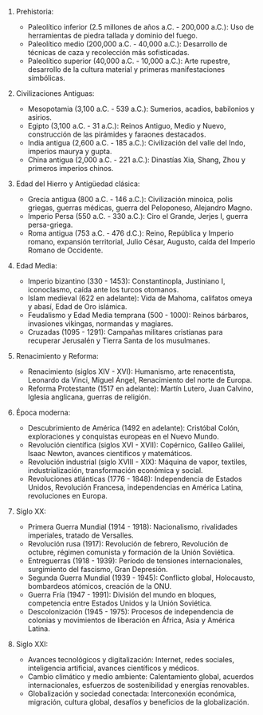 1. Prehistoria:
   - Paleolítico inferior (2.5 millones de años a.C. - 200,000 a.C.): Uso de herramientas de piedra tallada y dominio del fuego.
   - Paleolítico medio (200,000 a.C. - 40,000 a.C.): Desarrollo de técnicas de caza y recolección más sofisticadas.
   - Paleolítico superior (40,000 a.C. - 10,000 a.C.): Arte rupestre, desarrollo de la cultura material y primeras manifestaciones simbólicas.

2. Civilizaciones Antiguas:
   - Mesopotamia (3,100 a.C. - 539 a.C.): Sumerios, acadios, babilonios y asirios.
   - Egipto (3,100 a.C. - 31 a.C.): Reinos Antiguo, Medio y Nuevo, construcción de las pirámides y faraones destacados.
   - India antigua (2,600 a.C. - 185 a.C.): Civilización del valle del Indo, imperios maurya y gupta.
   - China antigua (2,000 a.C. - 221 a.C.): Dinastías Xia, Shang, Zhou y primeros imperios chinos.

3. Edad del Hierro y Antigüedad clásica:
   - Grecia antigua (800 a.C. - 146 a.C.): Civilización minoica, polis griegas, guerras médicas, guerra del Peloponeso, Alejandro Magno.
   - Imperio Persa (550 a.C. - 330 a.C.): Ciro el Grande, Jerjes I, guerra persa-griega.
   - Roma antigua (753 a.C. - 476 d.C.): Reino, República y Imperio romano, expansión territorial, Julio César, Augusto, caída del Imperio Romano de Occidente.

4. Edad Media:
   - Imperio bizantino (330 - 1453): Constantinopla, Justiniano I, iconoclasmo, caída ante los turcos otomanos.
   - Islam medieval (622 en adelante): Vida de Mahoma, califatos omeya y abasí, Edad de Oro islámica.
   - Feudalismo y Edad Media temprana (500 - 1000): Reinos bárbaros, invasiones vikingas, normandas y magiares.
   - Cruzadas (1095 - 1291): Campañas militares cristianas para recuperar Jerusalén y Tierra Santa de los musulmanes.

5. Renacimiento y Reforma:
   - Renacimiento (siglos XIV - XVI): Humanismo, arte renacentista, Leonardo da Vinci, Miguel Ángel, Renacimiento del norte de Europa.
   - Reforma Protestante (1517 en adelante): Martín Lutero, Juan Calvino, Iglesia anglicana, guerras de religión.

6. Época moderna:
   - Descubrimiento de América (1492 en adelante): Cristóbal Colón, exploraciones y conquistas europeas en el Nuevo Mundo.
   - Revolución científica (siglos XVI - XVII): Copérnico, Galileo Galilei, Isaac Newton, avances científicos y matemáticos.
   - Revolución industrial (siglo XVIII - XIX): Máquina de vapor, textiles, industrialización, transformación económica y social.
   - Revoluciones atlánticas (1776 - 1848): Independencia de Estados Unidos, Revolución Francesa, independencias en América Latina, revoluciones en Europa.

7. Siglo XX:
   - Primera Guerra Mundial (1914 - 1918): Nacionalismo, rivalidades imperiales, tratado de Versalles.
   - Revolución rusa (1917): Revolución de febrero, Revolución de octubre, régimen comunista y formación de la Unión Soviética.
   - Entreguerras (1918 - 1939): Período de tensiones internacionales, surgimiento del fascismo, Gran Depresión.
   - Segunda Guerra Mundial (1939 - 1945): Conflicto global, Holocausto, bombardeos atómicos, creación de la ONU.
   - Guerra Fría (1947 - 1991): División del mundo en bloques, competencia entre Estados Unidos y la Unión Soviética.
   - Descolonización (1945 - 1975): Procesos de independencia de colonias y movimientos de liberación en África, Asia y América Latina.

8. Siglo XXI:
   - Avances tecnológicos y digitalización: Internet, redes sociales, inteligencia artificial, avances científicos y médicos.
   - Cambio climático y medio ambiente: Calentamiento global, acuerdos internacionales, esfuerzos de sostenibilidad y energías renovables.
   - Globalización y sociedad conectada: Interconexión económica, migración, cultura global, desafíos y beneficios de la globalización.
